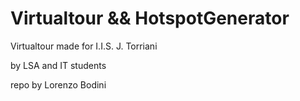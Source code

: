 # Virtualtour && HotspotGenerator

Virtualtour made for I.I.S. J. Torriani

by LSA and IT students

repo by Lorenzo Bodini